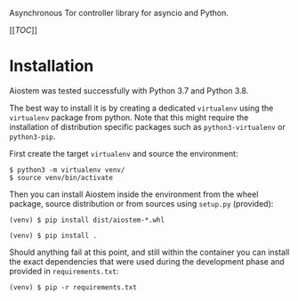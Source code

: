 Asynchronous Tor controller library for asyncio and Python.

[[_TOC_]]


# Installation

Aiostem was tested successfully with Python 3.7 and Python 3.8.

The best way to install it is by creating a dedicated `virtualenv` using the `virtualenv`
package from python. Note that this might require the installation of distribution specific
packages such as `python3-virtualenv` or `python3-pip`.

First create the target `virtualenv` and source the environment:
```console
$ python3 -m virtualenv venv/
$ source venv/bin/activate
```

Then you can install Aiostem inside the environment from the wheel package, source distribution
or from sources using `setup.py` (provided):

```console
(venv) $ pip install dist/aiostem-*.whl
```

```console
(venv) $ pip install .
```

Should anything fail at this point, and still within the container you can install the exact
dependencies that were used during the development phase and provided in `requirements.txt`:

```console
(venv) $ pip -r requirements.txt
```

